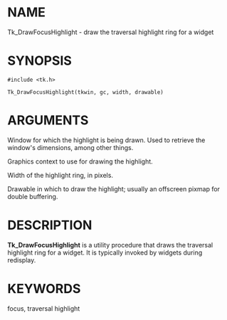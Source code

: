 # NAME

Tk_DrawFocusHighlight - draw the traversal highlight ring for a widget

# SYNOPSIS

    #include <tk.h>

    Tk_DrawFocusHighlight(tkwin, gc, width, drawable)

# ARGUMENTS

Window for which the highlight is being drawn. Used to retrieve the
window\'s dimensions, among other things.

Graphics context to use for drawing the highlight.

Width of the highlight ring, in pixels.

Drawable in which to draw the highlight; usually an offscreen pixmap for
double buffering.

# DESCRIPTION

**Tk_DrawFocusHighlight** is a utility procedure that draws the
traversal highlight ring for a widget. It is typically invoked by
widgets during redisplay.

# KEYWORDS

focus, traversal highlight
